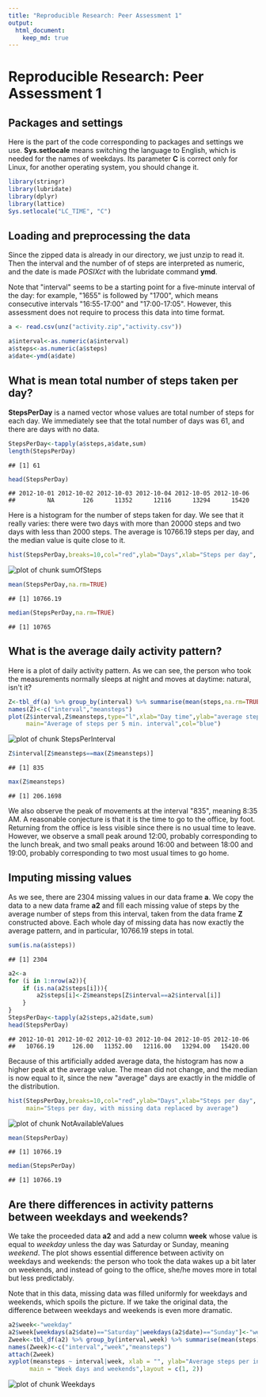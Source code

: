 ```yaml
---
title: "Reproducible Research: Peer Assessment 1"
output: 
  html_document:
    keep_md: true
---
```

# Reproducible Research: Peer Assessment 1

## Packages and settings

Here is the part of the code corresponding to packages and settings we use. **Sys.setlocale** means switching the language to English, which is needed for the names of weekdays. Its parameter **C** is correct only for Linux, for another operating system, you should change it.



```r
library(stringr)
library(lubridate)
library(dplyr)
library(lattice)
Sys.setlocale("LC_TIME", "C")
```

## Loading and preprocessing the data

Since the zipped data is already in our directory, we just unzip to read it. Then the interval and the number of of steps are interpreted as numeric, and the date is made *POSIXct* with the lubridate command **ymd**.

Note that "interval" seems to be a starting point for a five-minute interval of the day: for example, "1655" is followed by "1700", which means consecutive intervals "16:55-17:00" and "17:00-17:05". However, this assessment does not require to process this data into time format.



```r
a <- read.csv(unz("activity.zip","activity.csv"))

a$interval<-as.numeric(a$interval)
a$steps<-as.numeric(a$steps)
a$date<-ymd(a$date)
```

## What is mean total number of steps taken per day?

**StepsPerDay** is a named vector whose values are total number of steps for each day. We immediately see that the total number of days was 61, and there are days with no data.


```r
StepsPerDay<-tapply(a$steps,a$date,sum)
length(StepsPerDay)
```

```
## [1] 61
```

```r
head(StepsPerDay)
```

```
## 2012-10-01 2012-10-02 2012-10-03 2012-10-04 2012-10-05 2012-10-06 
##         NA        126      11352      12116      13294      15420
```

Here is a histogram for the number of steps taken for day. We see that it really varies: there were two days with more than 20000 steps and two days with less than 2000 steps. The average is 10766.19 steps per day, and the median value is quite close to it.


```r
hist(StepsPerDay,breaks=10,col="red",ylab="Days",xlab="Steps per day", main="Steps per day, with missing data not filled")
```

![plot of chunk sumOfSteps](figure/sumOfSteps-1.png) 

```r
mean(StepsPerDay,na.rm=TRUE)
```

```
## [1] 10766.19
```

```r
median(StepsPerDay,na.rm=TRUE)
```

```
## [1] 10765
```

## What is the average daily activity pattern?

Here is a plot of daily activity pattern. As we can see, the person who took the measurements normally sleeps at night and moves at daytime: natural, isn't it?

```r
Z<-tbl_df(a) %>% group_by(interval) %>% summarise(mean(steps,na.rm=TRUE))
names(Z)<-c("interval","meansteps")
plot(Z$interval,Z$meansteps,type="l",xlab="Day time",ylab="average steps",
     main="Average of steps per 5 min. interval",col="blue")
```

![plot of chunk StepsPerInterval](figure/StepsPerInterval-1.png) 

```r
Z$interval[Z$meansteps==max(Z$meansteps)]
```

```
## [1] 835
```

```r
max(Z$meansteps)
```

```
## [1] 206.1698
```

We also observe the peak of movements at the interval "835", meaning 8:35 AM. A reasonable conjecture is that it is the time to go to the office, by foot. Returning from the office is less visible since there is no usual time to leave. However, we observe a small peak around 12:00, probably corresponding to the lunch break, and two small peaks around 16:00 and between 18:00 and 19:00, probably corresponding to two most usual times to go home.

## Imputing missing values

As we see, there are 2304 missing values in our data frame **a**. We copy the data to a new data frame **a2** and fill each missing value of steps by the average number of steps from this interval, taken from the data frame **Z** constructed above. Each whole day of missing data has now exactly the average pattern, and in particular, 10766.19 steps in total.


```r
sum(is.na(a$steps))
```

```
## [1] 2304
```

```r
a2<-a
for (i in 1:nrow(a2)){
    if (is.na(a2$steps[i])){
        a2$steps[i]<-Z$meansteps[Z$interval==a2$interval[i]]
    }
}
StepsPerDay<-tapply(a2$steps,a2$date,sum)
head(StepsPerDay)
```

```
## 2012-10-01 2012-10-02 2012-10-03 2012-10-04 2012-10-05 2012-10-06 
##   10766.19     126.00   11352.00   12116.00   13294.00   15420.00
```

Because of this artificially added average data, the histogram has now a higher peak at the average value. The mean did not change, and the median is now equal to it, since the new "average" days are exactly in the middle of the distribution.



```r
hist(StepsPerDay,breaks=10,col="red",ylab="Days",xlab="Steps per day", 
     main="Steps per day, with missing data replaced by average")
```

![plot of chunk NotAvailableValues](figure/NotAvailableValues-1.png) 

```r
mean(StepsPerDay)
```

```
## [1] 10766.19
```

```r
median(StepsPerDay)
```

```
## [1] 10766.19
```


## Are there differences in activity patterns between weekdays and weekends?

We take the proceeded data **a2** and add a new column **week** whose value is equal to *weekday* unless the day was Saturday or Sunday, meaning *weekend*. The plot shows essential difference between activity on weekdays and weekends: the person who took the data wakes up a bit later on weekends, and  instead of going to the office, she/he moves more in total but less predictably.

Note that in this data, missing data was filled uniformly for weekdays and weekends, which spoils the picture. If we take the original data, the difference between weekdays and weekends is even more dramatic.


```r
a2$week<-"weekday"
a2$week[weekdays(a2$date)=="Saturday"|weekdays(a2$date)=="Sunday"]<-"weekend"
Zweek<-tbl_df(a2) %>% group_by(interval,week) %>% summarise(mean(steps))
names(Zweek)<-c("interval","week","meansteps")
attach(Zweek)
xyplot(meansteps ~ interval|week, xlab = "", ylab="Average steps per interval", type = "l",
      main = "Week days and weekends",layout = c(1, 2))
```

![plot of chunk Weekdays](figure/Weekdays-1.png) 
